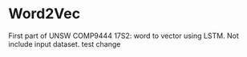 # Word2Vec
First part of UNSW COMP9444 17S2: word to vector using LSTM.
Not include input dataset.
test change
